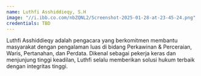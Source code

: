 ```yaml
---
name: Luthfi Asshiddieqy, S.H
image: "//i.ibb.co.com/nbZQNL2/Screenshot-2025-01-28-at-23-45-24.png"
credentials: TBD
---
```


Luthfi Asshiddieqy adalah pengacara yang berkomitmen membantu masyarakat dengan pengalaman luas di bidang Perkawinan & Perceraian, Waris, Pertanahan, dan Perdata. Dikenal sebagai pekerja keras dan menjunjung tinggi keadilan, Luthfi selalu memberikan solusi hukum terbaik dengan integritas tinggi.